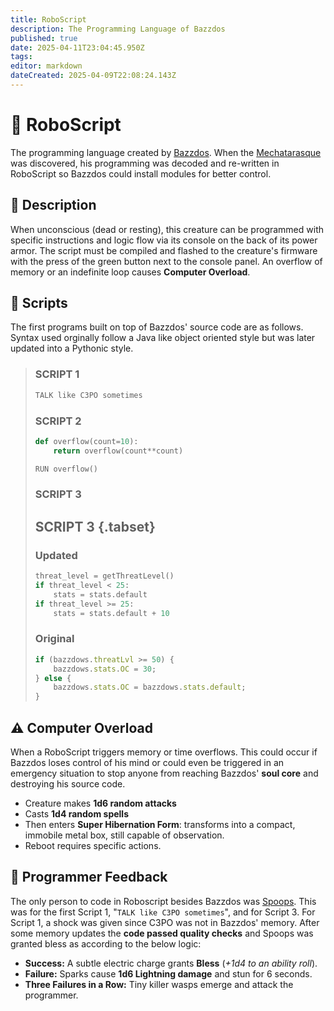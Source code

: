 ```yaml
---
title: RoboScript
description: The Programming Language of Bazzdos
published: true
date: 2025-04-11T23:04:45.950Z
tags: 
editor: markdown
dateCreated: 2025-04-09T22:08:24.143Z
---
```


# 🤖 RoboScript  
The programming language created by [Bazzdos](/characters/bazzdos). When the [Mechatarasque](/characters/mechatarasque) was discovered, his programming was decoded and re-written in RoboScript so Bazzdos could install modules for better control.

## 📝 Description
When unconscious (dead or resting), this creature can be programmed with specific instructions and logic flow via its console on the back of its power armor. The script must be compiled and flashed to the creature's firmware with the press of the green button next to the console panel. An overflow of memory or an indefinite loop causes **Computer Overload**.  

## 📜 Scripts
The first programs built on top of Bazzdos' source code are as follows. Syntax used orginally follow a Java like object oriented style but was later updated into a Pythonic style.

> ### **SCRIPT 1**
> ```python
> TALK like C3PO sometimes
> ```
> 
> ### **SCRIPT 2**
> ```python
> def overflow(count=10):
>     return overflow(count**count)
> 
> RUN overflow()
> ```
> 
> ### **SCRIPT 3** 
> ## **SCRIPT 3** {.tabset}
> 
> ### Updated
> ```python
> threat_level = getThreatLevel()
> if threat_level < 25:
>     stats = stats.default
> if threat_level >= 25:
>     stats = stats.default + 10
> ```
> 
> ### Original
> ```javascript
> if (bazzdows.threatLvl >= 50) {
>     bazzdows.stats.OC = 30;
> } else {
>     bazzdows.stats.OC = bazzdows.stats.default;
> }
> ```


## ⚠️ Computer Overload
When a RoboScript triggers memory or time overflows. This could occur if Bazzdos loses control of his mind or could even be triggered in an emergency situation to stop anyone from reaching Bazzdos' **soul core** and destroying his source code.
- Creature makes **1d6 random attacks**  
- Casts **1d4 random spells**  
- Then enters **Super Hibernation Form**: transforms into a compact, immobile metal box, still capable of observation.  
- Reboot requires specific actions.


## 🧠 Programmer Feedback
The only person to code in Roboscript besides Bazzdos was [Spoops](/characters/spoops). This was for the first Script 1, "`TALK like C3PO sometimes`", and for Script 3. For Script 1, a shock was given since C3PO was not in Bazzdos' memory. After some memory updates the **code passed quality checks** and Spoops was granted bless as according to the below logic:

- **Success:** A subtle electric charge grants **Bless** (*+1d4 to an ability roll*).  
- **Failure:** Sparks cause **1d6 Lightning damage** and stun for 6 seconds.  
- **Three Failures in a Row:** Tiny killer wasps emerge and attack the programmer.

